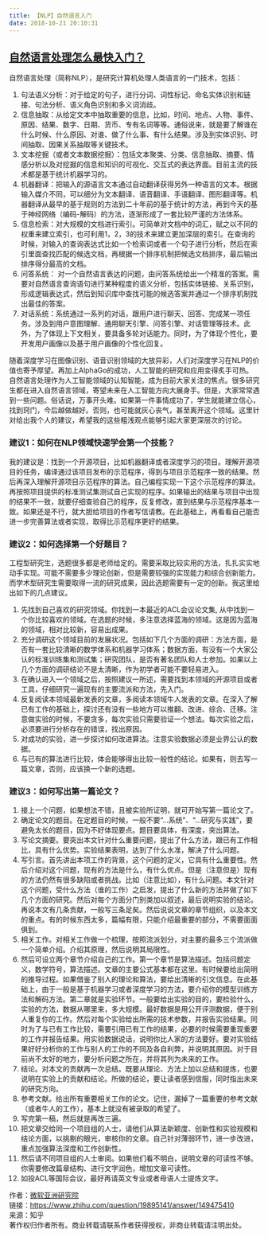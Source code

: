 ```yaml
---
title: 【NLP】自然语言入门
date: 2018-10-21 20:10:31
---
```


## [自然语言处理怎么最快入门？](https://www.zhihu.com/question/19895141)
自然语言处理（简称NLP），是研究计算机处理人类语言的一门技术，包括：
1. 句法语义分析：对于给定的句子，进行分词、词性标记、命名实体识别和链接、句法分析、语义角色识别和多义词消歧。
2. 信息抽取：从给定文本中抽取重要的信息，比如，时间、地点、人物、事件、原因、结果、数字、日期、货币、专有名词等等。通俗说来，就是要了解谁在什么时候、什么原因、对谁、做了什么事、有什么结果。涉及到实体识别、时间抽取、因果关系抽取等关键技术。
3. 文本挖掘（或者文本数据挖掘）：包括文本聚类、分类、信息抽取、摘要、情感分析以及对挖掘的信息和知识的可视化、交互式的表达界面。目前主流的技术都是基于统计机器学习的。
4. 机器翻译：把输入的源语言文本通过自动翻译获得另外一种语言的文本。根据输入媒介不同，可以细分为文本翻译、语音翻译、手语翻译、图形翻译等。机器翻译从最早的基于规则的方法到二十年前的基于统计的方法，再到今天的基于神经网络（编码-解码）的方法，逐渐形成了一套比较严谨的方法体系。
5. 信息检索：对大规模的文档进行索引。可简单对文档中的词汇，赋之以不同的权重来建立索引，也可利用1，2，3的技术来建立更加深层的索引。在查询的时候，对输入的查询表达式比如一个检索词或者一个句子进行分析，然后在索引里面查找匹配的候选文档，再根据一个排序机制把候选文档排序，最后输出排序得分最高的文档。
6. 问答系统： 对一个自然语言表达的问题，由问答系统给出一个精准的答案。需要对自然语言查询语句进行某种程度的语义分析，包括实体链接、关系识别，形成逻辑表达式，然后到知识库中查找可能的候选答案并通过一个排序机制找出最佳的答案。
7. 对话系统：系统通过一系列的对话，跟用户进行聊天、回答、完成某一项任务。涉及到用户意图理解、通用聊天引擎、问答引擎、对话管理等技术。此外，为了体现上下文相关，要具备多轮对话能力。同时，为了体现个性化，要开发用户画像以及基于用户画像的个性化回复。

随着深度学习在图像识别、语音识别领域的大放异彩，人们对深度学习在NLP的价值也寄予厚望。再加上AlphaGo的成功，人工智能的研究和应用变得炙手可热。自然语言处理作为人工智能领域的认知智能，成为目前大家关注的焦点。很多研究生都在进入自然语言领域，寄望未来在人工智能方向大展身手。但是，大家常常遇到一些问题。俗话说，万事开头难。如果第一件事情成功了，学生就能建立信心，找到窍门，今后越做越好。否则，也可能就灰心丧气，甚至离开这个领域。这里针对给出我个人的建议，希望我的这些粗浅观点能够引起大家更深层次的讨论。

### 建议1：如何在NLP领域快速学会第一个技能？
我的建议是：找到一个开源项目，比如机器翻译或者深度学习的项目。理解开源项目的任务，编译通过该项目发布的示范程序，得到与项目示范程序一致的结果。然后再深入理解开源项目示范程序的算法。自己编程实现一下这个示范程序的算法。再按照项目提供的标准测试集测试自己实现的程序。如果输出的结果与项目中出现的结果不一致，就要仔细查验自己的程序，反复修改，直到结果与示范程序基本一致。如果还是不行，就大胆给项目的作者写信请教。在此基础上，再看看自己能否进一步完善算法或者实现，取得比示范程序更好的结果。

### 建议2：如何选择第一个好题目？
工程型研究生，选题很多都是老师给定的。需要采取比较实用的方法，扎扎实实地动手实现。可能不需要多少理论创新，但是需要较强的实现能力和综合创新能力。
而学术型研究生需要取得一流的研究成果，因此选题需要有一定的创新。我这里给出如下的几点建议。
1. 先找到自己喜欢的研究领域。你找到一本最近的ACL会议论文集, 从中找到一个你比较喜欢的领域。在选题的时候，多注意选择蓝海的领域。这是因为蓝海的领域，相对比较新，容易出成果。
2. 充分调研这个领域目前的发展状况。包括如下几个方面的调研：方法方面，是否有一套比较清晰的数学体系和机器学习体系；数据方面，有没有一个大家公认的标准训练集和测试集；研究团队，是否有著名团队和人士参加。如果以上几个方面的调研结论不是太清晰，作为初学者可能不要轻易进入。
3. 在确认进入一个领域之后，按照建议一所述，需要找到本领域的开源项目或者工具，仔细研究一遍现有的主要流派和方法，先入门。
4. 反复阅读本领域最新发表的文章，多阅读本领域牛人发表的文章。在深入了解已有工作的基础上，探讨还有没有一些地方可以推翻、改进、综合、迁移。注意做实验的时候，不要贪多，每次实验只需要验证一个想法。每次实验之后，必须要进行分析存在的错误，找出原因。
5. 对成功的实验，进一步探讨如何改进算法。注意实验数据必须是业界公认的数据。
6. 与已有的算法进行比较，体会能够得出比较一般性的结论。如果有，则去写一篇文章，否则，应该换一个新的选题。

### 建议3：如何写出第一篇论文？
1. 接上一个问题，如果想法不错，且被实验所证明，就可开始写第一篇论文了。
2. 确定论文的题目。在定题目的时候，一般不要“…系统”、“…研究与实践”，要避免太长的题目，因为不好体现要点。题目要具体，有深度，突出算法。
3. 写论文摘要。要突出本文针对什么重要问题，提出了什么方法，跟已有工作相比，具有什么优势。实验结果表明，达到了什么水准，解决了什么问题。
4. 写引言。首先讲出本项工作的背景，这个问题的定义，它具有什么重要性。然后介绍对这个问题，现有的方法是什么，有什么优点。但是（注意但是）现有的方法仍然有很多缺陷或者挑战。比如（注意比如），有什么问题。本文针对这个问题，受什么方法（谁的工作）之启发，提出了什么新的方法并做了如下几个方面的研究。然后对每个方面分门别类加以叙述，最后说明实验的结论。再说本文有几条贡献，一般写三条足矣。然后说说文章的章节组织，以及本文的重点。有的时候东西太多，篇幅有限，只能介绍最重要的部分，不需要面面俱到。
5. 相关工作。对相关工作做一个梳理，按照流派划分，对主要的最多三个流派做一个简单介绍。介绍其原理，然后说明其局限性。
6. 然后可设立两个章节介绍自己的工作。第一个章节是算法描述。包括问题定义，数学符号，算法描述。文章的主要公式基本都在这里。有时候要给出简明的推导过程。如果借鉴了别人的理论和算法，要给出清晰的引文信息。在此基础上，由于一般是基于机器学习或者深度学习的方法，要介绍你的模型训练方法和解码方法。第二章就是实验环节。一般要给出实验的目的，要检验什么，实验的方法，数据从哪里来，多大规模。最好数据是用公开评测数据，便于别人重复你的工作。然后对每个实验给出所需的技术参数，并报告实验结果。同时为了与已有工作比较，需要引用已有工作的结果，必要的时候需要重现重要的工作并报告结果。用实验数据说话，说明你比人家的方法要好。要对实验结果好好分析你的工作与别人的工作的不同及各自利弊，并说明其原因。对于目前尚不太好的地方，要分析问题之所在，并将其列为未来的工作。
7. 结论。对本文的贡献再一次总结。既要从理论、方法上加以总结和提炼，也要说明在实验上的贡献和结论。所做的结论，要让读者感到信服，同时指出未来的研究方向。
8. 参考文献。给出所有重要相关工作的论文。记住，漏掉了一篇重要的参考文献（或者牛人的工作），基本上就没有被录取的希望了。
9. 写完第一稿，然后就是再改三遍。
10. 把文章交给同一个项目组的人士，请他们从算法新颖度、创新性和实验规模和结论方面，以挑剔的眼光，审核你的文章。自己针对薄弱环节，进一步改进，重点加强算法深度和工作创新性。
11. 然后请不同项目组的人士审阅。如果他们看不明白，说明文章的可读性不够。你需要修改篇章结构、进行文字润色，增加文章可读性。
12. 如投ACL等国际会议，最好再请英文专业或者母语人士提炼文字。

作者：[微软亚洲研究院](https://www.zhihu.com/org/wei-ruan-ya-zhou-yan-jiu-yuan/activities)<br/>
链接：https://www.zhihu.com/question/19895141/answer/149475410<br/>
来源：知乎<br/>
著作权归作者所有。商业转载请联系作者获得授权，非商业转载请注明出处。<br/>
